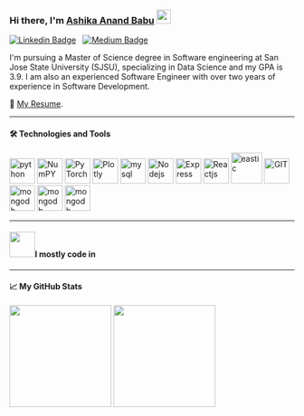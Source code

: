 ### Hi there, I'm [Ashika Anand Babu](https://www.linkedin.com/in/ashikaa/) <img src="https://media.giphy.com/media/hvRJCLFzcasrR4ia7z/giphy.gif" width="25px">

[![Linkedin Badge](https://img.shields.io/badge/-LinkedIn-0e76a8?style=flat-square&logo=Linkedin&logoColor=white)](https://www.linkedin.com/in/ashikaa/)
&nbsp;
[![Medium Badge](https://img.shields.io/badge/medium-%2312100E.svg?&style=for-square&logo=medium&logoColor=white)](https://medium.com/@ashika.pobbathi)

I'm pursuing a Master of Science degree in Software engineering at San Jose State University (SJSU), specializing in Data Science and my GPA is 3.9. I am also an experienced Software Engineer with over two years of experience in Software Development.   

📝 [My Resume](https://drive.google.com/file/d/1mn0o6HlOw-0ilQ4BMx7jzd9X3niQEQya/view?usp=sharing).

---

####  🛠 Technologies and Tools   

<p align="left">
      <img src="https://www.vectorlogo.zone/logos/python/python-icon.svg" alt="python" width="45" height="45"/>
      <img src="https://www.vectorlogo.zone/logos/numpy/numpy-icon.svg" alt="NumPY" width="45" height="45"/>
      <img src="https://www.vectorlogo.zone/logos/pytorch/pytorch-icon.svg" alt="PyTorch" width="45" height="45"/>
      <img src="https://www.vectorlogo.zone/logos/plot_ly/plot_ly-icon.svg" alt="Plotly" width="45" height="45"/> 
      <img src="https://www.vectorlogo.zone/logos/mysql/mysql-icon.svg" alt="mysql" width="45" height="45"/>
      <img src="https://www.vectorlogo.zone/logos/nodejs/nodejs-icon.svg" alt="Nodejs" width="45" height="45"/>
      <img src="https://www.vectorlogo.zone/logos/expressjs/expressjs-icon.svg" alt="Express" width="45" height="45"/>
      <img src="https://www.vectorlogo.zone/logos/reactjs/reactjs-icon.svg" alt="Reactjs" width="45" height="45"/>
      <img src="https://www.vectorlogo.zone/logos/elastic/elastic-icon.svg" alt="eastic" width="55" height="55"/>
      <img src="https://www.vectorlogo.zone/logos/git-scm/git-scm-icon.svg" alt="GIT" width="45" height="45"/> 
      <img src="https://www.vectorlogo.zone/logos/mongodb/mongodb-icon.svg" alt="mongodb" width="45" height="45"/>
      <img src="https://www.vectorlogo.zone/logos/w3_html5/w3_html5-icon.svg" alt="mongodb" width="45" height="45"/>
      <img src="https://www.vectorlogo.zone/logos/w3_css/w3_css-icon.svg" alt="mongodb" width="45" height="45"/>
</p>    

     
---   
#### <img src="https://github.com/TheDudeThatCode/TheDudeThatCode/blob/master/Assets/Developer.gif" width="45px">I mostly code in


---
#### 📈 My GitHub Stats
<p>
  <img height="180em" src="https://github-readme-stats.vercel.app/api?username=AshikaAnand12&show_icons=true&hide_border=true&&count_private=true&include_all_commits=true" />
  <img height="180em" src="https://github-readme-stats.vercel.app/api/top-langs/?username=AshikaAnand12&show_icons=true&hide_border=true&layout=compact&langs_count=8"/>
</p>

